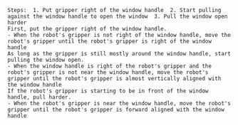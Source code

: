 
    Steps:  1. Put gripper right of the window handle  2. Start pulling against the window handle to open the window  3. Pull the window open harder
    First, put the gripper right of the window handle.
    - When the robot's gripper is not right of the window handle, move the robot's gripper until the robot's gripper is right of the window handle
    As long as the gripper is still mostly around the window handle, start pulling the window open.
    - When the window handle is right of the robot's gripper and the robot's gripper is not near the window handle, move the robot's gripper until the robot's gripper is almost vertically aligned with the window handle
    If the robot's gripper is starting to be in front of the window handle, pull harder.
    - When the robot's gripper is near the window handle, move the robot's gripper until the robot's gripper is forward aligned with the window handle